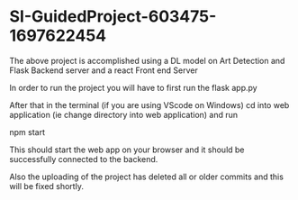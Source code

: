 # SI-GuidedProject-603475-1697622454

The above project is accomplished using a DL model on Art Detection and Flask Backend server and a react Front end Server


In order to run the project you will have to first run the flask app.py

After that in the terminal (if you are using VScode on Windows) cd into web application (ie change directory into web application) and run

npm start

This should start the web app on your browser and it should be successfully connected to the backend.

Also the uploading of the project has deleted all or older commits and this will be fixed shortly. 
